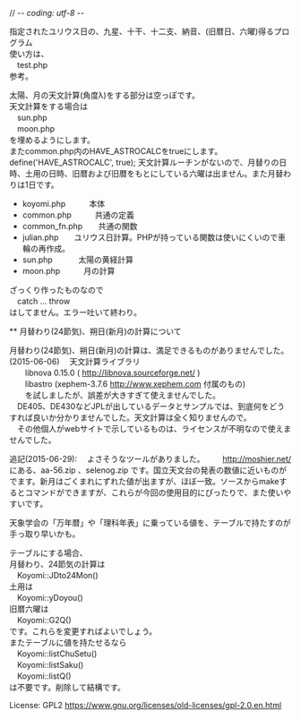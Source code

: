 // -*- coding: utf-8 -*-

指定されたユリウス日の、九星、十干、十二支、納音、(旧暦日、六曜)得るプログラム  
使い方は、  
　test.php  
参考。

太陽、月の天文計算(角度λ)をする部分は空っぽです。  
天文計算をする場合は  
　sun.php  
　moon.php  
を埋めるようにします。  
またcommon.php内のHAVE_ASTROCALCをtrueにします。
define('HAVE_ASTROCALC', true);
天文計算ルーチンがないので、月替りの日時、土用の日時、旧暦および旧暦をもとにしている六曜は出ません。また月替わりは1日です。  



- koyomi.php　　　本体  
- common.php　　　共通の定義  
- common_fn.php　　共通の関数  
- julian.php　　ユリウス日計算。PHPが持っている関数は使いにくいので車輪の再作成。  
- sun.php　　 　太陽の黄経計算  
- moon.php　　　月の計算  


  
ざっくり作ったものなので  
　catch ... throw  
はしてません。エラー吐いて終わり。  


  
\*\* 月替わり(24節気)、朔日(新月)の計算について  

月替わり(24節気)、朔日(新月)の計算は、満足できるものがありませんでした。(2015-06-06)
　天文計算ライブラリ  
　　libnova 0.15.0 ( http://libnova.sourceforge.net/ )  
　　libastro (xephem-3.7.6 http://www.xephem.com 付属のもの)  
　　を試しましたが、誤差が大きすぎて使えませんでした。  
　DE405、DE430などJPLが出しているデータとサンプルでは、到底何をどうすれば良いか分かりませんでした。天文計算は全く知りませんので。  
　その他個人がwebサイトで示しているものは、ライセンスが不明なので使えませんでした。  

追記(2015-06-29):
　よさそうなツールがありました。
　　http://moshier.net/
　にある、aa-56.zip 、selenog.zip です。国立天文台の発表の数値に近いものがでます。新月はごくまれにずれた値が出ますが、ほぼ一致。ソースからmakeするとコマンドができますが、これらが今回の使用目的にぴったりで、また使いやすいです。



天象学会の「万年暦」や「理科年表」に乗っている値を、テーブルで持たすのが手っ取り早いかも。

  
テーブルにする場合、  
月替わり、24節気の計算は  
　Koyomi::JDto24Mon()  
土用は  
　Koyomi::yDoyou()  
旧暦六曜は  
　Koyomi::G2Q()  
です。これらを変更すればよいでしょう。  
またテーブルに値を持たせるなら  
　Koyomi::listChuSetu()  
　Koyomi::listSaku()  
　Koyomi::listQ()  
は不要です。削除して結構です。


License: GPL2
https://www.gnu.org/licenses/old-licenses/gpl-2.0.en.html
